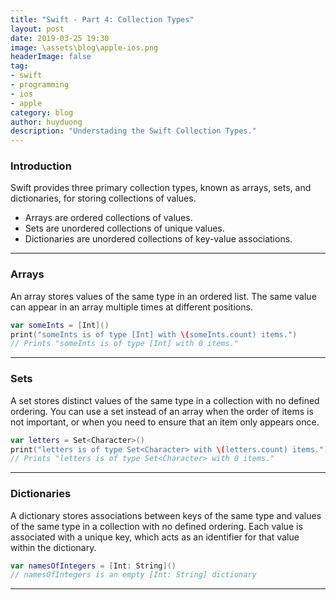 ```yaml
---
title: "Swift - Part 4: Collection Types"
layout: post
date: 2019-03-25 19:30
image: \assets\blog\apple-ios.png
headerImage: false
tag:
- swift
- programming
- ios
- apple
category: blog
author: huyduong
description: "Understading the Swift Collection Types."
---
```


### Introduction

Swift provides three primary collection types, known as arrays, sets, and dictionaries, for storing collections of values. 
- Arrays are ordered collections of values. 
- Sets are unordered collections of unique values.
- Dictionaries are unordered collections of key-value associations.

---

### Arrays
An array stores values of the same type in an ordered list. The same value can appear in an array multiple times at different positions.
```swift
var someInts = [Int]()
print("someInts is of type [Int] with \(someInts.count) items.")
// Prints "someInts is of type [Int] with 0 items."
```

---

### Sets
A set stores distinct values of the same type in a collection with no defined ordering. You can use a set instead of an array when the order of items is not important, or when you need to ensure that an item only appears once.
```swift
var letters = Set<Character>()
print("letters is of type Set<Character> with \(letters.count) items.")
// Prints "letters is of type Set<Character> with 0 items."
```

---

### Dictionaries
A dictionary stores associations between keys of the same type and values of the same type in a collection with no defined ordering. 
Each value is associated with a unique key, which acts as an identifier for that value within the dictionary.
```swift
var namesOfIntegers = [Int: String]()
// namesOfIntegers is an empty [Int: String] dictionary
```

---